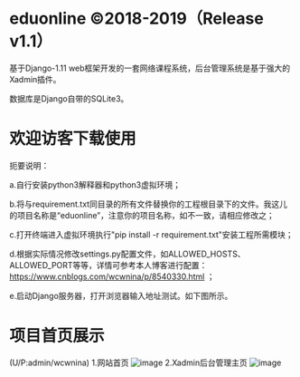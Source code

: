 # eduonline ©2018-2019（Release v1.1）
基于Django-1.11 web框架开发的一套网络课程系统，后台管理系统是基于强大的Xadmin插件。

数据库是Django自带的SQLite3。

# 欢迎访客下载使用
扼要说明：

a.自行安装python3解释器和python3虚拟环境；

b.将与requirement.txt同目录的所有文件替换你的工程根目录下的文件。我这儿的项目名称是“eduonline”，注意你的项目名称，如不一致，请相应修改之；

c.打开终端进入虚拟环境执行"pip install -r requirement.txt"安装工程所需模块；

d.根据实际情况修改settings.py配置文件，如ALLOWED_HOSTS、ALLOWED_PORT等等，详情可参考本人博客进行配置：https://www.cnblogs.com/wcwnina/p/8540330.html ；

e.启动Django服务器，打开浏览器输入地址测试。如下图所示。

# 项目首页展示
(U/P:admin/wcwnina)
1.网站首页
![image](https://github.com/ghwcw/django-xadmin-eduonline/blob/master/static/images/README/webindex.png)
2.Xadmin后台管理主页
![image](https://github.com/ghwcw/django-xadmin-eduonline/blob/master/static/images/README/xadminhome.png)
